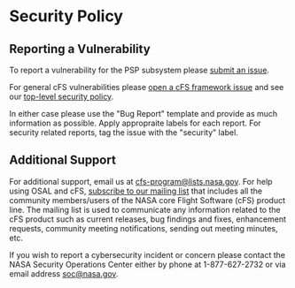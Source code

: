 # Security Policy

## Reporting a Vulnerability

To report a vulnerability for the PSP subsystem please [submit an issue](https://github.com/nasa/psp/issues/new/choose).

For general cFS vulnerabilities please [open a cFS framework issue](https://github.com/nasa/cfs/issues/new/choose) and see our [top-level security policy](https://github.com/nasa/cFS/security/policy).

In either case please use the "Bug Report" template and provide as much information as possible. Apply appropraite labels for each report. For security related reports, tag the issue with the "security" label.

## Additional Support

For additional support, email us at cfs-program@lists.nasa.gov. For help using OSAL and cFS, [subscribe to our mailing list](https://lists.nasa.gov/mailman/listinfo/cfs-community) that includes all the community members/users of the NASA core Flight Software (cFS) product line. The mailing list is used to communicate any information related to the cFS product such as current releases, bug findings and fixes, enhancement requests, community meeting notifications, sending out meeting minutes, etc.

If you wish to report a cybersecurity incident or concern please contact the NASA Security Operations Center either by phone at 1-877-627-2732 or via email address soc@nasa.gov.
